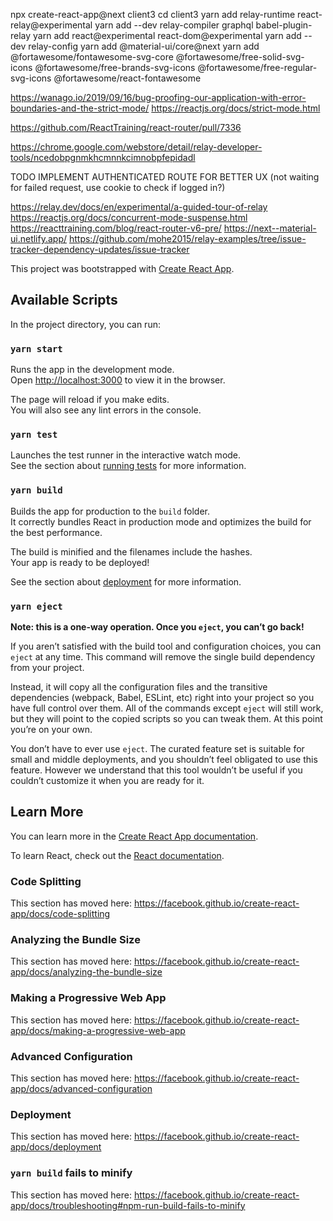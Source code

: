npx create-react-app@next client3
cd client3
yarn add relay-runtime react-relay@experimental
yarn add --dev relay-compiler graphql babel-plugin-relay
yarn add react@experimental react-dom@experimental
yarn add --dev relay-config
yarn add @material-ui/core@next
yarn add @fortawesome/fontawesome-svg-core  @fortawesome/free-solid-svg-icons @fortawesome/free-brands-svg-icons @fortawesome/free-regular-svg-icons @fortawesome/react-fontawesome

https://wanago.io/2019/09/16/bug-proofing-our-application-with-error-boundaries-and-the-strict-mode/
https://reactjs.org/docs/strict-mode.html


https://github.com/ReactTraining/react-router/pull/7336

https://chrome.google.com/webstore/detail/relay-developer-tools/ncedobpgnmkhcmnnkcimnobpfepidadl

TODO IMPLEMENT AUTHENTICATED ROUTE FOR BETTER UX (not waiting for failed request, use cookie to check if logged in?)

https://relay.dev/docs/en/experimental/a-guided-tour-of-relay
https://reactjs.org/docs/concurrent-mode-suspense.html
https://reacttraining.com/blog/react-router-v6-pre/
https://next--material-ui.netlify.app/
https://github.com/mohe2015/relay-examples/tree/issue-tracker-dependency-updates/issue-tracker

This project was bootstrapped with [Create React App](https://github.com/facebook/create-react-app).

## Available Scripts

In the project directory, you can run:

### `yarn start`

Runs the app in the development mode.<br />
Open [http://localhost:3000](http://localhost:3000) to view it in the browser.

The page will reload if you make edits.<br />
You will also see any lint errors in the console.

### `yarn test`

Launches the test runner in the interactive watch mode.<br />
See the section about [running tests](https://facebook.github.io/create-react-app/docs/running-tests) for more information.

### `yarn build`

Builds the app for production to the `build` folder.<br />
It correctly bundles React in production mode and optimizes the build for the best performance.

The build is minified and the filenames include the hashes.<br />
Your app is ready to be deployed!

See the section about [deployment](https://facebook.github.io/create-react-app/docs/deployment) for more information.

### `yarn eject`

**Note: this is a one-way operation. Once you `eject`, you can’t go back!**

If you aren’t satisfied with the build tool and configuration choices, you can `eject` at any time. This command will remove the single build dependency from your project.

Instead, it will copy all the configuration files and the transitive dependencies (webpack, Babel, ESLint, etc) right into your project so you have full control over them. All of the commands except `eject` will still work, but they will point to the copied scripts so you can tweak them. At this point you’re on your own.

You don’t have to ever use `eject`. The curated feature set is suitable for small and middle deployments, and you shouldn’t feel obligated to use this feature. However we understand that this tool wouldn’t be useful if you couldn’t customize it when you are ready for it.

## Learn More

You can learn more in the [Create React App documentation](https://facebook.github.io/create-react-app/docs/getting-started).

To learn React, check out the [React documentation](https://reactjs.org/).

### Code Splitting

This section has moved here: https://facebook.github.io/create-react-app/docs/code-splitting

### Analyzing the Bundle Size

This section has moved here: https://facebook.github.io/create-react-app/docs/analyzing-the-bundle-size

### Making a Progressive Web App

This section has moved here: https://facebook.github.io/create-react-app/docs/making-a-progressive-web-app

### Advanced Configuration

This section has moved here: https://facebook.github.io/create-react-app/docs/advanced-configuration

### Deployment

This section has moved here: https://facebook.github.io/create-react-app/docs/deployment

### `yarn build` fails to minify

This section has moved here: https://facebook.github.io/create-react-app/docs/troubleshooting#npm-run-build-fails-to-minify
